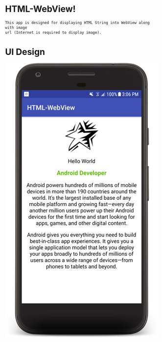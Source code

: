 
# HTML-WebView!
    This app is designed for displaying HTML String into WebView along with image
    url (Internet is required to display image).

# UI Design
![N|Solid](https://github.com/AndroidCodility/HTML-WebView/blob/master/design/html_web.png?raw=true)

